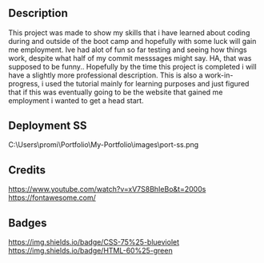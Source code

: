 # <My Portfolio >

## Description

This project was made to show my skills that i have learned about coding during and outside of the boot camp and hopefully with some luck will gain me employment.
Ive had alot of fun so far testing and seeing how things work, despite what half of my commit messsages might say. HA, that was supposed to be funny..
Hopefully by the time this project is completed i will have a slightly more professional description.
This is also a work-in-progress, i used the tutorial mainly for learning purposes and just figured that if this was eventually going to be the website that gained me employment i wanted to get a head start.


## Deployment SS

C:\Users\promi\Portfolio\My-Portfolio\images\port-ss.png

## Credits

https://www.youtube.com/watch?v=xV7S8BhIeBo&t=2000s
https://fontawesome.com/






## Badges

https://img.shields.io/badge/CSS-75%25-blueviolet
https://img.shields.io/badge/HTML-60%25-green


